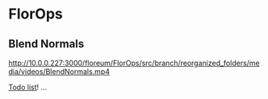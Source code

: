 # FlorOps

## Blend Normals
http://10.0.0.227:3000/floreum/FlorOps/src/branch/reorganized_folders/media/videos/BlendNormals.mp4

[Todo list](http://10.0.0.227:3000/floreum/FastOps/src/branch/split_operators/Todo.md)!
...